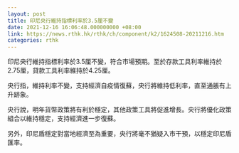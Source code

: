 ```yaml
---
layout: post
title: 印尼央行維持指標利率於3.5厘不變
date: 2021-12-16 16:06:48.000000000 +08:00
link: https://news.rthk.hk/rthk/ch/component/k2/1624508-20211216.htm
categories: rthk
---
```


印尼央行維持指標利率於3.5厘不變，符合市場預期。至於存款工具利率維持於2.75厘，貸款工具利率維持於4.25厘。

央行指，維持利率不變，支持經濟自疫情復蘇，央行將維持低利率，直至通脹有上升跡象。

央行說，明年貨幣政策將有利於穩定，其他政策工具將促進增長。央行將優化政策組合以維持穩定，支持經濟進一步復蘇。

另外，印尼盾穩定對當地經濟至為重要，央行將毫不猶疑入市干預，以穩定印尼盾匯率。
